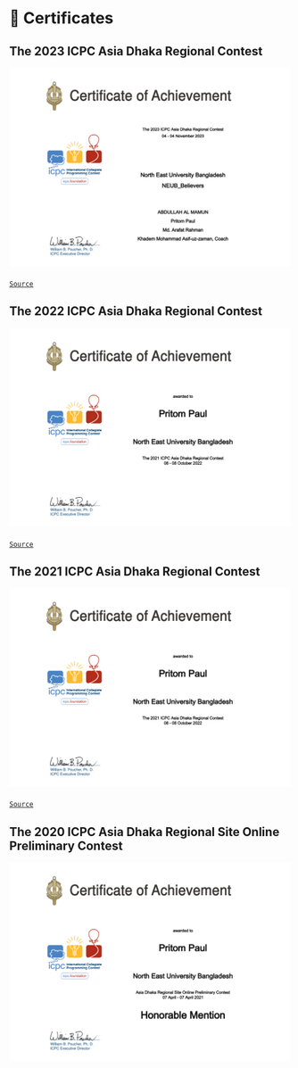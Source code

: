 # 🥇 Certificates

## The 2023 ICPC Asia Dhaka Regional Contest

<img width="700" height="" src="https://github.com/PritomPaul99/Certificates/blob/main/pdf2png/2023-ICPC%20Asia%20Dhaka%20RC-CHALLENGE-1.png?raw=true" style="margin:0px 10px 5px 0px" alt="The 2023 ICPC Asia Dhaka Regional Contest"/>

<a href="https://icpc.global/ICPCID/Q2CVWDG8A2K8" alt="" target="_blank">`Source`</a>

## The 2022 ICPC Asia Dhaka Regional Contest

<img width="700" height="" src="https://github.com/PritomPaul99/Certificates/blob/main/pdf2png/2021-ICPC%20Asia%20Dhaka%20RC-Pritom%20Paul-HONORABLE-1.png?raw=true" style="margin:0px 10px 5px 0px" alt="The 2022 ICPC Asia Dhaka Regional Contest"/>

<a href="https://icpc.global/ICPCID/Q2CVWDG8A2K8" alt="" target="_blank">`Source`</a>

## The 2021 ICPC Asia Dhaka Regional Contest

<img width="700" height="" src="https://github.com/PritomPaul99/Certificates/blob/main/pdf2png/2021-ICPC%20Asia%20Dhaka%20RC-Pritom%20Paul-HONORABLE-1.png?raw=true" style="margin:0px 10px 5px 0px" alt="Alternative text"/>

<a href="https://icpc.global/ICPCID/Q2CVWDG8A2K8" alt="" target="_blank">`Source`</a>

## The 2020 ICPC Asia Dhaka Regional Site Online Preliminary Contest

<img width="700" height="" src="https://github.com/PritomPaul99/Certificates/blob/main/pdf2png/2021-Asia%20Dhaka%20Preliminary-Pritom%20Paul-PLACE-1.png?raw=true" style="margin:0px 10px 5px 0px" alt="The 2020 ICPC Asia Dhaka Regional Site Online Preliminary Contest"/>
